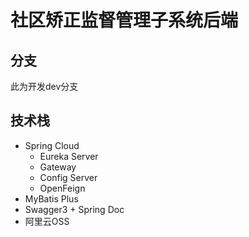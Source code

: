 # 社区矫正监督管理子系统后端

## 分支

此为开发dev分支

## 技术栈

- Spring Cloud
    - Eureka Server
    - Gateway
    - Config Server
    - OpenFeign
- MyBatis Plus
- Swagger3 + Spring Doc
- 阿里云OSS
